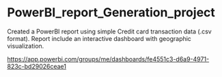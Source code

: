 # PowerBI_report_Generation_project
Created a PowerBI report using simple Credit card transaction data (.csv format). Report include an interactive dashboard with geographic visualization.

https://app.powerbi.com/groups/me/dashboards/fe4551c3-d6a9-4971-823c-bd29026ceae1
